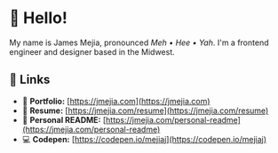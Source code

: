 # 👋 Hello!

My name is James Mejia, pronounced _Meh • Hee • Yah_. I'm a frontend engineer and designer based in the Midwest.

## 🚀 Links

- 💼 **Portfolio:** [https://jmejia.com](https://jmejia.com)
- 📄 **Resume:** [https://jmejia.com/resume](https://jmejia.com/resume)
- 📝 **Personal README:** [https://jmejia.com/personal-readme](https://jmejia.com/personal-readme)
- 💻 **Codepen:** [https://codepen.io/mejiaj](https://codepen.io/mejiaj)
